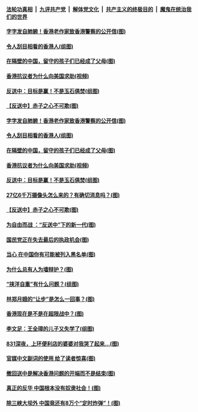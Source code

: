 ####  [法轮功真相](../../../../basic/blob/master/README.md?t=09092100) &nbsp;|&nbsp; [九评共产党](../../../../9ping.md/blob/master/README.md?t=09092100) &nbsp;|&nbsp; [解体党文化](../../../../jtdwh.md/blob/master/README.md?t=09092100)  &nbsp;|&nbsp; [共产主义的终极目的](../../../../gczydzjmd.md/blob/master/README.md?t=09092100) &nbsp;|&nbsp; [魔鬼在统治我们的世界](../../../../mgztzwmdsj.md/blob/master/README.md?t=09092100) 

#### [字字发自肺腑！香港老作家致香港警察的公开信(图)](../pages/p4/906744.md?t=09092100) 

#### [令人刮目相看的香港人(组图)](../pages/p4/906727.md?t=09092100) 

#### [在隔壁的中国，留守的孩子们已经成了父母(图)](../pages/p4/906715.md?t=09092100) 

#### [香港抗议者为什么向美国求助(视频)](../pages/p4/906723.md?t=09092100) 

#### [反送中：目标是赢！不是玉石俱焚(组图)](../pages/p4/906721.md?t=09092100) 

#### [【反送中】赤子之心不可欺(图)](../pages/p4/906718.md?t=09092100) 

#### [字字发自肺腑！香港老作家致香港警察的公开信(图)](../pages/p4/906744.md?t=09092100) 

#### [令人刮目相看的香港人(组图)](../pages/p4/906727.md?t=09092100) 

#### [在隔壁的中国，留守的孩子们已经成了父母(图)](../pages/p4/906715.md?t=09092100) 

#### [香港抗议者为什么向美国求助(视频)](../pages/p4/906723.md?t=09092100) 

#### [反送中：目标是赢！不是玉石俱焚(组图)](../pages/p4/906721.md?t=09092100) 

#### [27亿6千万摄像头怎么来的？有确切消息吗？(图)](../pages/p4/906720.md?t=09092100) 

#### [【反送中】赤子之心不可欺(图)](../pages/p4/906718.md?t=09092100) 

#### [为自由而战 ：“反送中”下的新一代(图)](../pages/p4/906584.md?t=09092100) 

#### [国民党正在失去最后的执政机会(图)](../pages/p4/906583.md?t=09092100) 

#### [当心 在中国你有可能被列入黑名单(图)](../pages/p4/906594.md?t=09092100) 

#### [为什么总有人为墙辩护？(图)](../pages/p4/906616.md?t=09092100) 

#### [“挟洋自重”有什么问题？(组图)](../pages/p4/906605.md?t=09092100) 

#### [林郑月娥的“让步”是怎么一回事？(图)](../pages/p4/906617.md?t=09092100) 

#### [香港现在是不是在超限战中？(图)](../pages/p4/906612.md?t=09092100) 

#### [李文足：王全璋的儿子又失学了(组图)](../pages/p4/906500.md?t=09092100) 

#### [831深夜，上环便利店的婆婆对我哭了起来...(图)](../pages/p4/906494.md?t=09092100) 

#### [官媒中文副词的使用 给了读者惊喜(图)](../pages/p4/906492.md?t=09092100) 

#### [撤回送中是解决香港问题的开端而不是结束(图)](../pages/p4/906491.md?t=09092100) 

#### [真正的反华 中国根本没有奴隶社会！(图)](../pages/p4/906488.md?t=09092100) 

#### [除三峡大坝外 中国竟还有8万个“定时炸弹”！(图)](../pages/p4/906481.md?t=09092100) 


